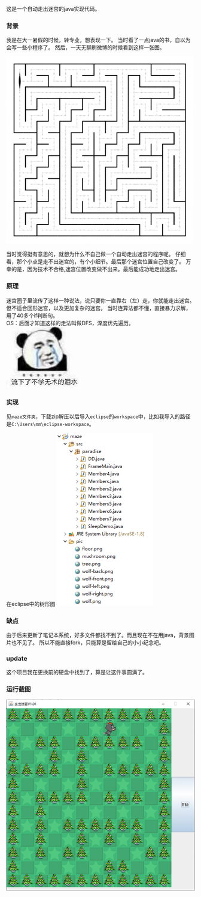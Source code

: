 这是一个自动走出迷宫的java实现代码。
### 背景
我是在大一暑假的时候，转专业，想表现一下。
当时看了一点java的书，自以为会写一些小程序了。
然后，一天无聊刷微博的时候看到这样一张图。

![go out of maze](go_out_of_maze.gif)

当时觉得挺有意思的，就想为什么不自己做一个自动走出迷宫的程序呢。
仔细看，那个小点是走不出迷宫的，有个小细节。最后那个迷宫位置自己改变了。
万幸的是，因为技术不合格,迷宫位置改变做不出来。最后能成功地走出迷宫。
### 原理
迷宫圈子里流传了这样一种说法，说只要你一直靠右（左）走，你就能走出迷宫。但不适合回形迷宫，以及更加复杂的迷宫。
当时连算法都不懂，直接暴力求解，用了40多个if判断句。  
OS：后面才知道这样的走法叫做DFS，深度优先遍历。  
<img src="emoji.jpg" align="middle"/>
### 实现
见```maze文件夹```，下载zip解压以后导入```eclipse```的```workspace```中，比如我导入的路径是```C:\Users\mm\eclipse-workspace```。  

在eclipse中的树形图
![](tree.png)
### 缺点
由于后来更新了笔记本系统，好多文件都找不到了。而且现在不在用java，背景图片也不见了。
所以不能直接fork，只能算是留给自己的小小纪念吧。

### update
这个项目我在更换前的硬盘中找到了，算是让这件事圆满了。

### 运行截图
![](run.png)
